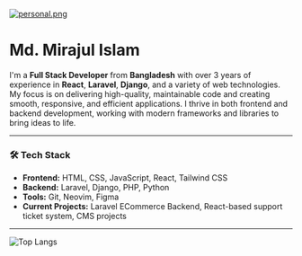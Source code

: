 
[![personal.png](https://i.postimg.cc/SKK6CR2Q/personal.png)](https://postimg.cc/w1SRd6Qn)

# Md. Mirajul Islam
I'm a **Full Stack Developer** from **Bangladesh** with over 3 years of experience in **React**, **Laravel**, **Django**, and a variety of web technologies. My focus is on delivering high-quality, maintainable code and creating smooth, responsive, and efficient applications. I thrive in both frontend and backend development, working with modern frameworks and libraries to bring ideas to life.

---
### 🛠️ Tech Stack
- **Frontend:** HTML, CSS, JavaScript, React, Tailwind CSS
- **Backend:** Laravel, Django, PHP, Python
- **Tools:** Git, Neovim, Figma
- **Current Projects:** Laravel ECommerce Backend, React-based support ticket system, CMS projects 

---

![Top Langs](https://github-readme-stats.vercel.app/api/top-langs/?username=miraz66&layout=compact) 

